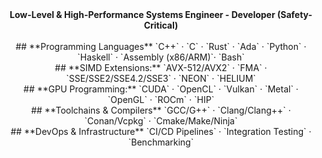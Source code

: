 <div align="center">
<b>Low-Level & High-Performance Systems Engineer - Developer (Safety-Critical)</b>  
<br>
<br>
 ## **Programming Languages** 
`C++` · `C` · `Rust` · `Ada` · `Python` · `Haskell` · `Assembly (x86/ARM)`· `Bash` 
<br>
## **SIMD Extensions:**  
  `AVX-512/AVX2` · `FMA` · `SSE/SSE2/SSE4.2/SSE3` · `NEON` · `HELIUM` 
<br>
## **GPU Programming:**  
  `CUDA` · `OpenCL` · `Vulkan` · `Metal` · `OpenGL` · `ROCm` · `HIP`  
<br>
 ## **Toolchains & Compilers**  
`GCC/G++` · `Clang/Clang++` · `Conan/Vcpkg` · `Cmake/Make/Ninja`  
<br> 
  ## **DevOps & Infrastructure**  
`CI/CD Pipelines` · `Integration Testing` · `Benchmarking`  

</div>
